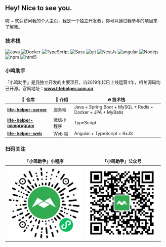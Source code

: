 <h2>Hey! Nice to see you.</h2>
<p>嗨 ~ 欢迎访问我的个人主页，我是一个独立开发者，你可以通过我参与的项目来了解我。</p>

<h3>技术栈</h3>
<p>
  <img alt="Java" src="https://img.shields.io/badge/-Java-46a2f1?style=flat-square&logo=java&logoColor=white" />
  <img alt="Docker" src="https://img.shields.io/badge/-Docker-46a2f1?style=flat-square&logo=docker&logoColor=white" />
  <img alt="TypeScript" src="https://img.shields.io/badge/-TypeScript-007ACC?style=flat-square&logo=typescript&logoColor=white" />
  <img alt="Sass" src="https://img.shields.io/badge/-Sass-CC6699?style=flat-square&logo=sass&logoColor=white" />
  <img alt="git" src="https://img.shields.io/badge/-Git-F05032?style=flat-square&logo=git&logoColor=white" />
  <img alt="NestJs" src="https://img.shields.io/badge/-NestJs-ea2845?style=flat-square&logo=nestjs&logoColor=white" />
  <img alt="angular" src="https://img.shields.io/badge/-Angular-DD0031?style=flat-square&logo=angular&logoColor=white" />
  <img alt="Nodejs" src="https://img.shields.io/badge/-Nodejs-43853d?style=flat-square&logo=Node.js&logoColor=white" />
  <img alt="npm" src="https://img.shields.io/badge/-NPM-CB3837?style=flat-square&logo=npm&logoColor=white" />
  <img alt="html5" src="https://img.shields.io/badge/-HTML5-E34F26?style=flat-square&logo=html5&logoColor=white" />
</p>

<h3>小鸣助手</h3>
<p>「小鸣助手」是我独立开发的主要项目，自2019年起已上线运营4年，相关源码均已开源。官网地址：<a href="https://www.lifehelper.com.cn/"><b>www.lifehelper.com.cn</b></a></p>
<table>
  <thead align="center">
    <tr>
      <td><b>🎉 仓库</b></td>
      <td><b>🍱 介绍</b></td>
      <td><b>🔥 技术栈</b></td>
    </tr>
  </thead>
  <tbody>
    <tr>
      <td>
        <a href="https://github.com/inlym/life-helper-server"><b>life-helper-server</b></a>
      </td>
      <td>服务端</td>
      <td>Java + Spring Boot + MySQL + Redis + Docker + JPA + MyBatis</td>
    </tr>
    <tr>
      <td>
        <a href="https://github.com/inlym/life-helper-miniprogram"><b>life-helper-miniprogram</b></a>
      </td>
      <td>微信小程序</td>
      <td>TypeScript</td>
    </tr>
    <tr>
      <td>
        <a href="https://github.com/inlym/life-helper-web"><b>life-helper-web</b></a>
      </td>
      <td>Web 端</td>
      <td>Angular + TypeScript + RxJS</td>
    </tr>

  </tbody>
</table>

<h3>扫码关注</h3>
<table>
  <thead align="center">
    <tr>
      <td><b>「小鸣助手」小程序</b></td>
      <td><b>「小鸣助手」公众号</b></td>
    </tr>
  </thead>
  <tbody>
    <tr>
      <td>
        <img alt="「小鸣助手」小程序" src="./assets/qrcode/miniprogram.jpg" />
      </td>
      <td>
        <img alt="「小鸣助手」小程序" src="./assets/qrcode/offiaccount.jpg" />
      </td>
    </tr>
  </tbody>
</table>

